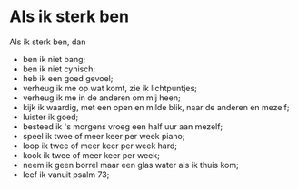 # Als ik sterk ben
Als ik sterk ben, dan

* ben ik niet bang;
* ben ik niet cynisch;
* heb ik een goed gevoel;
* verheug ik me op wat komt, zie ik lichtpuntjes;
* verheug ik me in de anderen om mij heen;
* kijk ik waardig, met een open en milde blik, naar de anderen en mezelf;
* luister ik goed;
* besteed ik 's morgens vroeg een half uur aan mezelf;
* speel ik twee of meer keer per week piano;
* loop ik twee of meer keer per week hard;
* kook ik twee of meer keer per week;
* neem ik geen borrel maar een glas water als ik thuis kom;
* leef ik vanuit psalm 73;
